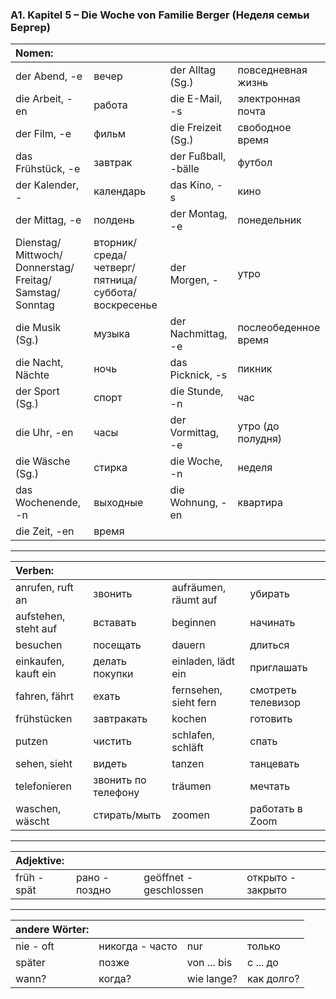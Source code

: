 ### A1. Kapitel 5 – Die Woche von Familie Berger (Неделя семьи Бергер)

| Nomen: ||||
|:---|:---|:---|:---|
| der Abend, -e | вечер | der Alltag (Sg.) | повседневная жизнь |
| die Arbeit, -en | работа | die E-Mail, -s | электронная почта |
| der Film, -e | фильм | die Freizeit (Sg.) | свободное время |
| das Frühstück, -e | завтрак | der Fußball, -bälle | футбол |
| der Kalender, - | календарь | das Kino, -s | кино |
| der Mittag, -e | полдень | der Montag, -e | понедельник |
| Dienstag/ Mittwoch/ Donnerstag/ Freitag/ Samstag/ Sonntag | вторник/среда/четверг/пятница/суббота/воскресенье | der Morgen, - | утро |
| die Musik (Sg.) | музыка | der Nachmittag, -e | послеобеденное время |
| die Nacht, Nächte | ночь | das Picknick, -s | пикник |
| der Sport (Sg.) | спорт | die Stunde, -n | час |
| die Uhr, -en | часы | der Vormittag, -e | утро (до полудня) |
| die Wäsche (Sg.) | стирка | die Woche, -n | неделя |
| das Wochenende, -n | выходные | die Wohnung, -en | квартира |
| die Zeit, -en | время | | |

---

| Verben: ||||
|:---|:---|:---|:---|
| anrufen, ruft an | звонить | aufräumen, räumt auf | убирать |
| aufstehen, steht auf | вставать | beginnen | начинать |
| besuchen | посещать | dauern | длиться |
| einkaufen, kauft ein | делать покупки | einladen, lädt ein | приглашать |
| fahren, fährt | ехать | fernsehen, sieht fern | смотреть телевизор |
| frühstücken | завтракать | kochen | готовить |
| putzen | чистить | schlafen, schläft | спать |
| sehen, sieht | видеть | tanzen | танцевать |
| telefonieren | звонить по телефону | träumen | мечтать |
| waschen, wäscht | стирать/мыть | zoomen | работать в Zoom |

---

| Adjektive: ||||
|:---|:---|:---|:---|
| früh - spät | рано - поздно | geöffnet - geschlossen | открыто - закрыто |

---

| andere Wörter: ||||
|:---|:---|:---|:---|
| nie - oft | никогда - часто | nur | только |
| später | позже | von ... bis | с ... до |
| wann? | когда? | wie lange? | как долго? |
